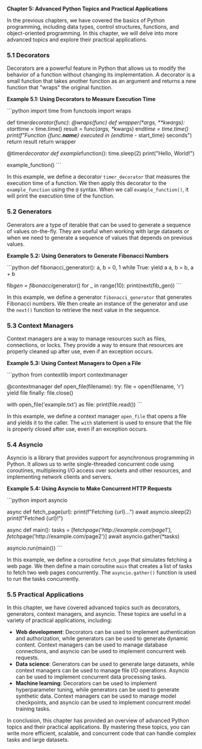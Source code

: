 <p><strong>Chapter 5: Advanced Python Topics and Practical Applications</strong></p>

<p>In the previous chapters, we have covered the basics of Python programming, including data types, control structures, functions, and object-oriented programming. In this chapter, we will delve into more advanced topics and explore their practical applications.</p>

<h3>5.1 Decorators</h3>

<p>Decorators are a powerful feature in Python that allows us to modify the behavior of a function without changing its implementation. A decorator is a small function that takes another function as an argument and returns a new function that "wraps" the original function.</p>

<p><strong>Example 5.1: Using Decorators to Measure Execution Time</strong></p>

<p>```python
import time
from functools import wraps</p>

<p>def timer<em>decorator(func):
    @wraps(func)
    def wrapper(*args, **kwargs):
        start</em>time = time.time()
        result = func(<em>args, *</em>kwargs)
        end<em>time = time.time()
        print(f"Function {func.<strong>name</strong>} executed in {end</em>time - start_time} seconds")
        return result
    return wrapper</p>

<p>@timer<em>decorator
def example</em>function():
    time.sleep(2)
    print("Hello, World!")</p>

<p>example_function()
```</p>

<p>In this example, we define a decorator <code>timer_decorator</code> that measures the execution time of a function. We then apply this decorator to the <code>example_function</code> using the <code>@</code> syntax. When we call <code>example_function()</code>, it will print the execution time of the function.</p>

<h3>5.2 Generators</h3>

<p>Generators are a type of iterable that can be used to generate a sequence of values on-the-fly. They are useful when working with large datasets or when we need to generate a sequence of values that depends on previous values.</p>

<p><strong>Example 5.2: Using Generators to Generate Fibonacci Numbers</strong></p>

<p>```python
def fibonacci_generator():
    a, b = 0, 1
    while True:
        yield a
        a, b = b, a + b</p>

<p>fib<em>gen = fibonacci</em>generator()
for _ in range(10):
    print(next(fib_gen))
```</p>

<p>In this example, we define a generator <code>fibonacci_generator</code> that generates Fibonacci numbers. We then create an instance of the generator and use the <code>next()</code> function to retrieve the next value in the sequence.</p>

<h3>5.3 Context Managers</h3>

<p>Context managers are a way to manage resources such as files, connections, or locks. They provide a way to ensure that resources are properly cleaned up after use, even if an exception occurs.</p>

<p><strong>Example 5.3: Using Context Managers to Open a File</strong></p>

<p>```python
from contextlib import contextmanager</p>

<p>@contextmanager
def open_file(filename):
    try:
        file = open(filename, 'r')
        yield file
    finally:
        file.close()</p>

<p>with open_file('example.txt') as file:
    print(file.read())
```</p>

<p>In this example, we define a context manager <code>open_file</code> that opens a file and yields it to the caller. The <code>with</code> statement is used to ensure that the file is properly closed after use, even if an exception occurs.</p>

<h3>5.4 Asyncio</h3>

<p>Asyncio is a library that provides support for asynchronous programming in Python. It allows us to write single-threaded concurrent code using coroutines, multiplexing I/O access over sockets and other resources, and implementing network clients and servers.</p>

<p><strong>Example 5.4: Using Asyncio to Make Concurrent HTTP Requests</strong></p>

<p>```python
import asyncio</p>

<p>async def fetch_page(url):
    print(f"Fetching {url}...")
    await asyncio.sleep(2)
    print(f"Fetched {url}!")</p>

<p>async def main():
    tasks = [fetch<em>page('http://example.com/page1'), fetch</em>page('http://example.com/page2')]
    await asyncio.gather(*tasks)</p>

<p>asyncio.run(main())
```</p>

<p>In this example, we define a coroutine <code>fetch_page</code> that simulates fetching a web page. We then define a main coroutine <code>main</code> that creates a list of tasks to fetch two web pages concurrently. The <code>asyncio.gather()</code> function is used to run the tasks concurrently.</p>

<h3>5.5 Practical Applications</h3>

<p>In this chapter, we have covered advanced topics such as decorators, generators, context managers, and asyncio. These topics are useful in a variety of practical applications, including:</p>

<ul>
<li><strong>Web development</strong>: Decorators can be used to implement authentication and authorization, while generators can be used to generate dynamic content. Context managers can be used to manage database connections, and asyncio can be used to implement concurrent web requests.</li>
<li><strong>Data science</strong>: Generators can be used to generate large datasets, while context managers can be used to manage file I/O operations. Asyncio can be used to implement concurrent data processing tasks.</li>
<li><strong>Machine learning</strong>: Decorators can be used to implement hyperparameter tuning, while generators can be used to generate synthetic data. Context managers can be used to manage model checkpoints, and asyncio can be used to implement concurrent model training tasks.</li>
</ul>

<p>In conclusion, this chapter has provided an overview of advanced Python topics and their practical applications. By mastering these topics, you can write more efficient, scalable, and concurrent code that can handle complex tasks and large datasets.</p>

